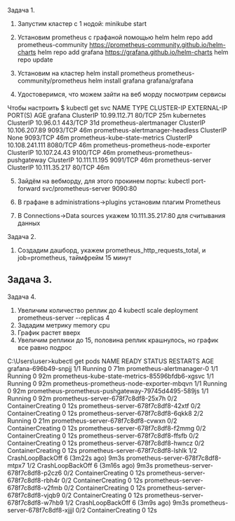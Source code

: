 Задача 1. 
1. Запустим кластер с 1 нодой:
	minikube start
	
2. Установим prometheus с графаной помощью helm
	helm repo add prometheus-community https://prometheus-community.github.io/helm-charts
	helm repo add grafana https://grafana.github.io/helm-charts
	helm repo update

3. Установим на кластер
	helm install prometheus prometheus-community/prometheus
	helm install grafana grafana/grafana


4. Удостоверимся, что можем зайти на веб морду посмотрим сервисы


Чтобы настроить 
$ kubectl get svc
NAME                                  TYPE        CLUSTER-IP       EXTERNAL-IP   PORT(S)    AGE
grafana                               ClusterIP   10.99.112.71     <none>        80/TCP     25m
kubernetes                            ClusterIP   10.96.0.1        <none>        443/TCP    31d
prometheus-alertmanager               ClusterIP   10.106.207.89    <none>        9093/TCP   46m
prometheus-alertmanager-headless      ClusterIP   None             <none>        9093/TCP   46m
prometheus-kube-state-metrics         ClusterIP   10.108.241.111   <none>        8080/TCP   46m
prometheus-prometheus-node-exporter   ClusterIP   10.107.24.43     <none>        9100/TCP   46m
prometheus-prometheus-pushgateway     ClusterIP   10.111.11.195    <none>        9091/TCP   46m
prometheus-server                     ClusterIP   10.111.35.217    <none>        80/TCP     46m


5. Зайдём на вебморду, для этого прокинем порты: 
kubectl port-forward svc/prometheus-server 9090:80

6. В графане в administrations->plugins установим плагим Prometheus
7. В Connections->Data sources укажем 10.111.35.217:80 для считывания данных

Задача 2.
1. Создадим дашборд, укажем prometheus_http_requests_total, и job=prometheus, таймфрейм 15 минут

Задача 3.
-

Задача 4.
1. Увеличим количество реплик до 4
kubectl scale deployment prometheus-server --replicas 4
2. Зададим метрику memory cpu
3. График растет вверх
4. Увеличим реплики до 15, половина реплик крашнулось, но график все равно подрос

C:\Users\user>kubectl get pods
NAME                                                 READY   STATUS              RESTARTS        AGE
grafana-696b49-snpjj                                 1/1     Running             0               71m
prometheus-alertmanager-0                            1/1     Running             0               92m
prometheus-kube-state-metrics-85596bfdb6-xgsvc       1/1     Running             0               92m
prometheus-prometheus-node-exporter-mbqvn            1/1     Running             0               92m
prometheus-prometheus-pushgateway-79745d4495-589js   1/1     Running             0               92m
prometheus-server-678f7c8df8-25x7h                   0/2     ContainerCreating   0               12s
prometheus-server-678f7c8df8-42xtf                   0/2     ContainerCreating   0               12s
prometheus-server-678f7c8df8-6qkk8                   2/2     Running             0               21m
prometheus-server-678f7c8df8-cvwxn                   0/2     ContainerCreating   0               12s
prometheus-server-678f7c8df8-f2mmg                   0/2     ContainerCreating   0               12s
prometheus-server-678f7c8df8-ffsfb                   0/2     ContainerCreating   0               12s
prometheus-server-678f7c8df8-hwncz                   0/2     ContainerCreating   0               12s
prometheus-server-678f7c8df8-lshlk                   1/2     CrashLoopBackOff    6 (3m22s ago)   9m3s
prometheus-server-678f7c8df8-mtpx7                   1/2     CrashLoopBackOff    6 (3m16s ago)   9m3s
prometheus-server-678f7c8df8-p2cz6                   0/2     ContainerCreating   0               12s
prometheus-server-678f7c8df8-rbh4r                   0/2     ContainerCreating   0               12s
prometheus-server-678f7c8df8-v2fmb                   0/2     ContainerCreating   0               12s
prometheus-server-678f7c8df8-vjqb9                   0/2     ContainerCreating   0               12s
prometheus-server-678f7c8df8-w7hb9                   1/2     CrashLoopBackOff    6 (3m9s ago)    9m3s
prometheus-server-678f7c8df8-xjjjl                   0/2     ContainerCreating   0               12s

